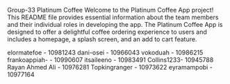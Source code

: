 Group-33 
Platinum Coffee
Welcome to the Platinum Coffee App project! This README file provides essential information about the team members and their individual roles in developing the app. The Platinum Coffee App is designed to offer a delightful coffee ordering experience to users and includes a homepage, a splash screen, and an add to cart feature.

elormatefoe - 10981243 
dani-osei - 10966043
vokoduah - 10986215
frankoappiah- - 10990607
itsaileeno - 10983491
Collins1233- 10945788
Rayan Ahmed Ali - 10976281
Topkingranger - 10973622
eyramampobi - 10977164

